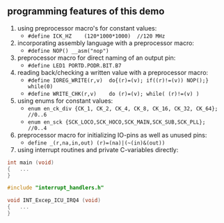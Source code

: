 programming features of this demo
---

1. using preprocessor macro's for constant values:
   - `#define ICK_HZ    (120*1000*1000)  //120 MHz`
1. incorporating assembly language with a preprocessor macro:
   - `#define NOP() __asm("nop")`
1. preprocessor macro for direct naming of an output pin:
   - `#define LED1 PORTD.PODR.BIT.B7`
1. reading back/checking a written value with a preprocessor macro:
   - `#define IOREG_WRITE(r,v)  do{(r)=(v); if((r)!=(v)) NOP();} while(0)`
   - `#define WRITE_CHK(r,v)    do (r)=(v); while( (r)!=(v) )`
1. using enums for constant values:
   - `enum en_ck_div {CK_1, CK_2, CK_4, CK_8, CK_16, CK_32, CK_64}; //0..6`
   - `enum en_sck {SCK_LOCO,SCK_HOCO,SCK_MAIN,SCK_SUB,SCK_PLL};     //0..4`
1. preprocessor macro for initializing IO-pins as well as unused pins:
   - `define _(r,na,in,out) (r)=(na)|(~(in)&(out))`
1. using interrupt routines and private C-variables directly:
```.c
int main (void)
{	...
}

#include "interrupt_handlers.h"

void INT_Excep_ICU_IRQ4 (void)
{	...
}
```
